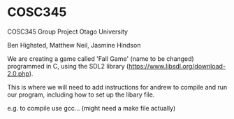 # COSC345
COSC345 Group Project Otago University

Ben Highsted, Matthew Neil, Jasmine Hindson

We are creating a game called 'Fall Game' (name to be changed) programmed in C, using the SDL2 library (https://www.libsdl.org/download-2.0.php).

This is where we will need to add instructions for andrew to compile and run our program, including how to set up the libary file.

e.g. to compile use gcc... (might need a make file actually)
